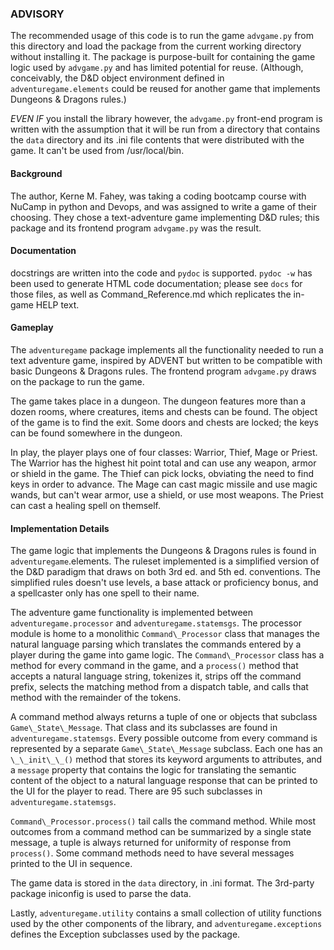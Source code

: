 ﻿### ADVISORY

The recommended usage of this code is to run the game `advgame.py` from this
directory and load the package from the current working directory without
installing it. The package is purpose-built for containing the game logic used
by `advgame.py` and has limited potential for reuse. (Although, conceivably, the
D&D object environment defined in `adventuregame.elements` could be reused for
another game that implements Dungeons & Dragons rules.)

*EVEN IF* you install the library however, the `advgame.py` front-end program is
written with the assumption that it will be run from a directory that contains
the `data` directory and its .ini file contents that were distributed with the
game. It can't be used from /usr/local/bin.


#### Background

The author, Kerne M. Fahey, was taking a coding bootcamp course with NuCamp
in python and Devops, and was assigned to write a game of their choosing.
They chose a text-adventure game implementing D&D rules; this package and its
frontend program `advgame.py` was the result.


#### Documentation

docstrings are written into the code and `pydoc` is supported. `pydoc -w` has
been used to generate HTML code documentation; please see `docs` for those
files, as well as Command\_Reference.md which replicates the in-game HELP text.


#### Gameplay

The `adventuregame` package implements all the functionality needed to run a
text adventure game, inspired by ADVENT but written to be compatible with basic
Dungeons & Dragons rules. The frontend program `advgame.py` draws on the package
to run the game.

The game takes place in a dungeon. The dungeon features more than a dozen rooms,
where creatures, items and chests can be found. The object of the game is to
find the exit. Some doors and chests are locked; the keys can be found somewhere
in the dungeon.

In play, the player plays one of four classes: Warrior, Thief, Mage or
Priest. The Warrior has the highest hit point total and can use any weapon,
armor or shield in the game. The Thief can pick locks, obviating the need to
find keys in order to advance. The Mage can cast magic missile and use magic
wands, but can't wear armor, use a shield, or use most weapons. The Priest can
cast a healing spell on themself.


#### Implementation Details

The game logic that implements the Dungeons & Dragons rules is found in
`adventuregame`.elements. The ruleset implemented is a simplified version of the
D&D paradigm that draws on both 3rd ed. and 5th ed. conventions. The simplified
rules doesn't use levels, a base attack or proficiency bonus, and a spellcaster
only has one spell to their name.

The adventure game functionality is implemented between `adventuregame.processor`
and `adventuregame.statemsgs`. The processor module is home to a monolithic
`Command\_Processor` class that manages the natural language parsing which
translates the commands entered by a player during the game into game logic.
The `Command\_Processor` class has a method for every command in the game, and a
`process()` method that accepts a natural language string, tokenizes it, strips
off the command prefix, selects the matching method from a dispatch table, and
calls that method with the remainder of the tokens.

A command method always returns a tuple of one or objects that subclass
`Game\_State\_Message`. That class and its subclasses are found in
`adventuregame.statemsgs`. Every possible outcome from every command is
represented by a separate `Game\_State\_Message` subclass. Each one has an
`\_\_init\_\_()` method that stores its keyword arguments to attributes, and a
`message` property that contains the logic for translating the semantic content of
the object to a natural language response that can be printed to the UI for the
player to read. There are 95 such subclasses in `adventuregame.statemsgs`.

`Command\_Processor.process()` tail calls the command method. While most outcomes
from a command method can be summarized by a single state message, a tuple is
always returned for uniformity of response from `process()`. Some command methods
need to have several messages printed to the UI in sequence.

The game data is stored in the `data` directory, in .ini format. The 3rd-party
package iniconfig is used to parse the data.

Lastly, `adventuregame.utility` contains a small collection of utility
functions used by the other components of the library, and
`adventuregame.exceptions` defines the Exception subclasses used by the package.

